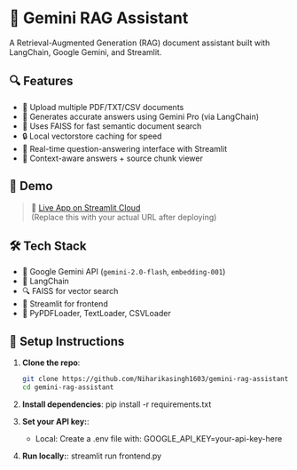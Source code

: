# 📄 Gemini RAG Assistant

A Retrieval-Augmented Generation (RAG) document assistant built with LangChain, Google Gemini, and Streamlit.

## 🔍 Features

- 📁 Upload multiple PDF/TXT/CSV documents
- 🧠 Generates accurate answers using Gemini Pro (via LangChain)
- 🧾 Uses FAISS for fast semantic document search
- 🔒 Local vectorstore caching for speed
- 💬 Real-time question-answering interface with Streamlit
- 🧵 Context-aware answers + source chunk viewer

## 🚀 Demo

> 🔗 [Live App on Streamlit Cloud](https://your-app-link.streamlit.app)  
(Replace this with your actual URL after deploying)

## 🛠️ Tech Stack

- 🧠 Google Gemini API (`gemini-2.0-flash`, `embedding-001`)
- 🧪 LangChain
- 🔍 FAISS for vector search
- 🧰 Streamlit for frontend
- 📄 PyPDFLoader, TextLoader, CSVLoader

## 🧰 Setup Instructions

1. **Clone the repo**:
   ```bash
   git clone https://github.com/Niharikasingh1603/gemini-rag-assistant.git
   cd gemini-rag-assistant

2. **Install dependencies**:
    pip install -r requirements.txt

3. **Set your API key:**:
    - Local: Create a .env file with:
    GOOGLE_API_KEY=your-api-key-here

4. **Run locally:**:
    streamlit run frontend.py